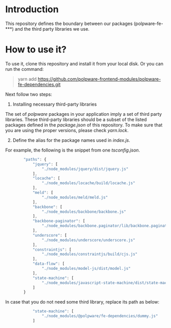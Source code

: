 # Introduction

This repository defines the boundary between our packages
(polpware-fe-***) and the third party libraries we use.

# How to use it?

To use it, clone this repository and install it from your local disk. 
Or you can run the command: 

> yarn add https://github.com/polpware-frontend-modules/polpware-fe-dependencies.git

Next follow two steps: 

1. Installing necessary third-party libraries

The set of _polpware_ packages in your application imply a set of
third party libraries. These third-party libraries should be a subset
of the listed packages defined in the *package.json* of this
repository. To make sure that you are using the proper versions,
please check *yarn.lock*.

2. Define the alias for the package names used in *index.js*.

For example, the following is the snippet from one *tsconfig.json*.

```javascript
        "paths": {
            "jquery": [
                "./node_modules/jquery/dist/jquery.js"          
            ],
            "locache": [
                "./node_modules/locache/build/locache.js"              
            ],
            "meld": [
                "./node_modules/meld/meld.js"
            ],
            "backbone": [
                "./node_modules/backbone/backbone.js"              
            ],
            "backbone-paginator": [
                "./node_modules/backbone.paginator/lib/backbone.paginator.js"
            ],
            "underscore": [
                "./node_modules/underscore/underscore.js"
            ],
            "constraintjs": [
                "./node_modules/constraintjs/build/cjs.js"
            ],
            "data-flow": [
                "./node_modules/model-js/dist/model.js"
            ],
            "state-machine": [
                "./node_modules/javascript-state-machine/dist/state-machine.js"
            ]
        }
```

In case that you do not need some third library, replace its path as below:

```javascript
            "state-machine": [
                "./node_modules/@polpware/fe-dependencies/dummy.js"
            ]
```
